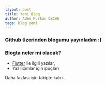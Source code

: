 ```yaml
---
layout: post
title: Yeni Blog
author: Adem Furkan ÖZCAN
tags: blog yeni
---
```


### Github üzerinden blogumu yayınladım :)

### Blogta neler mi olacak?

* [Flutter](https://flutter.dev) ile ilgili yazılar,
* Yazılıcımlar için ipuçları

Daha fazlası için takipte kalın.